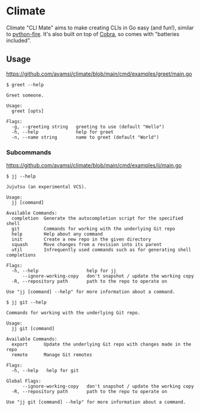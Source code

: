 # Climate

Climate "CLI Mate" aims to make creating CLIs in Go easy (and fun!), similar to
[python-fire](https://github.com/google/python-fire). It's also built on top of
[Cobra](https://github.com/spf13/cobra), so comes with "batteries included".

## Usage

https://github.com/avamsi/climate/blob/main/cmd/examples/greet/main.go

```
$ greet --help

Greet someone.

Usage:
  greet [opts]

Flags:
  -g, --greeting string   greeting to use (default "Hello")
  -h, --help              help for greet
  -n, --name string       name to greet (default "World")
```

### Subcommands

https://github.com/avamsi/climate/blob/main/cmd/examples/jj/main.go

```
$ jj --help

Jujutsu (an experimental VCS).

Usage:
  jj [command]

Available Commands:
  completion  Generate the autocompletion script for the specified shell
  git         Commands for working with the underlying Git repo
  help        Help about any command
  init        Create a new repo in the given directory
  squash      Move changes from a revision into its parent
  util        Infrequently used commands such as for generating shell completions

Flags:
  -h, --help                  help for jj
      --ignore-working-copy   don't snapshot / update the working copy
  -R, --repository path       path to the repo to operate on

Use "jj [command] --help" for more information about a command.
```

```
$ jj git --help

Commands for working with the underlying Git repo.

Usage:
  jj git [command]

Available Commands:
  export      Update the underlying Git repo with changes made in the repo
  remote      Manage Git remotes

Flags:
  -h, --help   help for git

Global Flags:
      --ignore-working-copy   don't snapshot / update the working copy
  -R, --repository path       path to the repo to operate on

Use "jj git [command] --help" for more information about a command.
```
